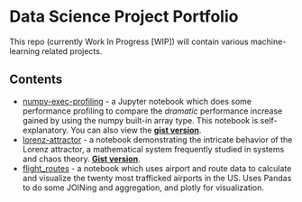 # Data Science Project Portfolio

This repo (currently Work In Progress [WIP]) will contain various machine-learning related projects.

## Contents

- [numpy-exec-profiling](numpy-exec-profiling/) - a Jupyter notebook which does some performance profiling to compare the *dramatic* performance increase gained by using the numpy built-in array type. This notebook is self-explanatory. You can also view the [**gist version**](https://gist.github.com/gdcutting/64bbd7fb94844956986f8692b13fc21b).
- [lorenz-attractor](lorenz-attractor/) - a notebook demonstrating the intricate behavior of the Lorenz attractor, a mathematical system frequently studied in systems and chaos theory. [**Gist version**](https://gist.github.com/gdcutting/805eb70cf9ef6f8b862d792a5e604cbb).
- [flight_routes](flight_routes/) - a notebook which uses airport and route data to calculate and visualize the twenty most trafficked airports in the US. Uses Pandas to do some JOINing and aggregation, and plotly for visualization.